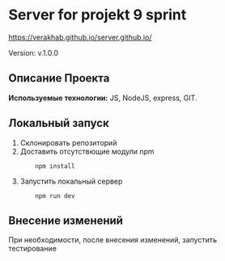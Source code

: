 # Server for projekt 9 sprint

https://verakhab.github.io/server.github.io/

Version: v.1.0.0

## Описание Проекта
__Используемые технологии:__ JS, NodeJS, express, GIT.

## Локальный запуск
1. Склонировать репозиторий
2. Доставить отсутствющие модули npm
    ```
        npm install
    ```
3. Запустить локальный сервер
    ```
        npm run dev
    ```
## Внесение изменений
При необходимости, после внесения изменений, запустить тестирование
```
